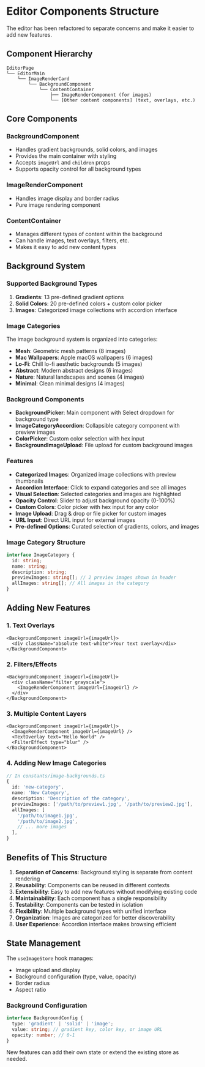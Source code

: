 # Editor Components Structure

The editor has been refactored to separate concerns and make it easier to add new features.

## Component Hierarchy

```
EditorPage
└── EditorMain
    └── ImageRenderCard
        └── BackgroundComponent
            └── ContentContainer
                ├── ImageRenderComponent (for images)
                └── [Other content components] (text, overlays, etc.)
```

## Core Components

### BackgroundComponent

- Handles gradient backgrounds, solid colors, and images
- Provides the main container with styling
- Accepts `imageUrl` and `children` props
- Supports opacity control for all background types

### ImageRenderComponent

- Handles image display and border radius
- Pure image rendering component

### ContentContainer

- Manages different types of content within the background
- Can handle images, text overlays, filters, etc.
- Makes it easy to add new content types

## Background System

### Supported Background Types

1. **Gradients**: 13 pre-defined gradient options
2. **Solid Colors**: 20 pre-defined colors + custom color picker
3. **Images**: Categorized image collections with accordion interface

### Image Categories

The image background system is organized into categories:

- **Mesh**: Geometric mesh patterns (8 images)
- **Mac Wallpapers**: Apple macOS wallpapers (6 images)
- **Lo-Fi**: Chill lo-fi aesthetic backgrounds (5 images)
- **Abstract**: Modern abstract designs (6 images)
- **Nature**: Natural landscapes and scenes (4 images)
- **Minimal**: Clean minimal designs (4 images)

### Background Components

- **BackgroundPicker**: Main component with Select dropdown for background type
- **ImageCategoryAccordion**: Collapsible category component with preview images
- **ColorPicker**: Custom color selection with hex input
- **BackgroundImageUpload**: File upload for custom background images

### Features

- **Categorized Images**: Organized image collections with preview thumbnails
- **Accordion Interface**: Click to expand categories and see all images
- **Visual Selection**: Selected categories and images are highlighted
- **Opacity Control**: Slider to adjust background opacity (0-100%)
- **Custom Colors**: Color picker with hex input for any color
- **Image Upload**: Drag & drop or file picker for custom images
- **URL Input**: Direct URL input for external images
- **Pre-defined Options**: Curated selection of gradients, colors, and images

### Image Category Structure

```typescript
interface ImageCategory {
  id: string;
  name: string;
  description: string;
  previewImages: string[]; // 2 preview images shown in header
  allImages: string[]; // All images in the category
}
```

## Adding New Features

### 1. Text Overlays

```tsx
<BackgroundComponent imageUrl={imageUrl}>
  <div className="absolute text-white">Your text overlay</div>
</BackgroundComponent>
```

### 2. Filters/Effects

```tsx
<BackgroundComponent imageUrl={imageUrl}>
  <div className="filter grayscale">
    <ImageRenderComponent imageUrl={imageUrl} />
  </div>
</BackgroundComponent>
```

### 3. Multiple Content Layers

```tsx
<BackgroundComponent imageUrl={imageUrl}>
  <ImageRenderComponent imageUrl={imageUrl} />
  <TextOverlay text="Hello World" />
  <FilterEffect type="blur" />
</BackgroundComponent>
```

### 4. Adding New Image Categories

```typescript
// In constants/image-backgrounds.ts
{
  id: 'new-category',
  name: 'New Category',
  description: 'Description of the category',
  previewImages: ['/path/to/preview1.jpg', '/path/to/preview2.jpg'],
  allImages: [
    '/path/to/image1.jpg',
    '/path/to/image2.jpg',
    // ... more images
  ],
}
```

## Benefits of This Structure

1. **Separation of Concerns**: Background styling is separate from content rendering
2. **Reusability**: Components can be reused in different contexts
3. **Extensibility**: Easy to add new features without modifying existing code
4. **Maintainability**: Each component has a single responsibility
5. **Testability**: Components can be tested in isolation
6. **Flexibility**: Multiple background types with unified interface
7. **Organization**: Images are categorized for better discoverability
8. **User Experience**: Accordion interface makes browsing efficient

## State Management

The `useImageStore` hook manages:

- Image upload and display
- Background configuration (type, value, opacity)
- Border radius
- Aspect ratio

### Background Configuration

```typescript
interface BackgroundConfig {
  type: 'gradient' | 'solid' | 'image';
  value: string; // gradient key, color key, or image URL
  opacity: number; // 0-1
}
```

New features can add their own state or extend the existing store as needed.
